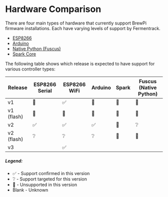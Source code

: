 # Hardware Comparison

There are four main types of hardware that currently support BrewPi firmware installations. Each have varying levels of support by Fermentrack.

* [ESP8266](ESP8266.md)
* [Arduino](Arduino.md)
* [Native Python (Fuscus)](Native%20Python.md)
* [Spark Core](Spark.md)

The following table shows which release is expected to have support for various controller types:

| Release    | ESP8266 Serial     | ESP8266 WiFi       | Arduino            | Spark           | Fuscus (Native Python) |
|------------|--------------------|--------------------|--------------------|-----------------|------------------------|
| v1         | :no_entry_sign:    | :white_check_mark: | :no_entry_sign:    | :no_entry_sign: | :no_entry_sign:        |
| v1 (flash) | :no_entry_sign:    | :no_entry_sign:    | :no_entry_sign:    | :no_entry_sign: | :no_entry_sign:        |
| v2         | :white_check_mark: | :white_check_mark: | :white_check_mark: | :no_entry_sign: | :grey_question:        |
| v2 (flash) | :grey_question:    | :grey_question:    | :grey_question:    | :no_entry_sign: | :no_entry_sign:        |
| v3         |                    | :white_check_mark: |                    |                 |                        |


##### Legend:

* :white_check_mark: - Support confirmed in this version
* :grey_question: - Support targeted for this version
* :no_entry_sign: - Unsupported in this version
* Blank - Unknown
